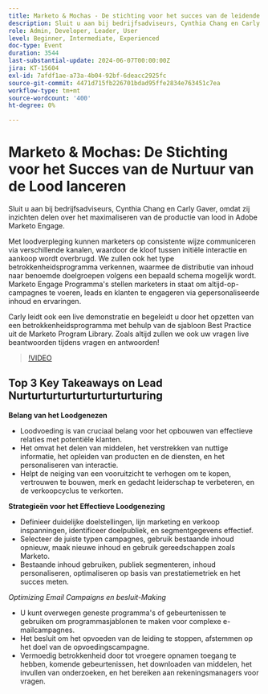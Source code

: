 ```yaml
---
title: Marketo & Mochas - De stichting voor het succes van de leidende cultuur oprichten
description: Sluit u aan bij bedrijfsadviseurs, Cynthia Chang en Carly Gaver, omdat zij inzichten delen over het maximaliseren van de productie van lood in Adobe Marketo Engage. Met loodverpleging kunnen marketers op consistente wijze communiceren via verschillende kanalen, waardoor de kloof tussen initiële interactie en aankoop wordt overbrugd. We zullen ook het type betrokkenheidsprogramma verkennen, waarmee de distributie van inhoud naar benoemde doelgroepen volgens een bepaald schema mogelijk wordt. Marketo Engage Programma's stellen marketers in staat om altijd-op-campagnes te voeren, leads en klanten te engageren via gepersonaliseerde inhoud en ervaringen. Carly leidt ook een live demonstratie en begeleidt u door het opzetten van een betrokkenheidsprogramma met behulp van de sjabloon Best Practice uit de Marketo Program Library. Zoals altijd zullen we ook uw vragen live beantwoorden tijdens vragen en antwoorden!
role: Admin, Developer, Leader, User
level: Beginner, Intermediate, Experienced
doc-type: Event
duration: 3544
last-substantial-update: 2024-06-07T00:00:00Z
jira: KT-15604
exl-id: 7afdf1ae-a73a-4b04-92bf-6deacc2925fc
source-git-commit: 4471d715fb226701bdad95ffe2834e763451c7ea
workflow-type: tm+mt
source-wordcount: '400'
ht-degree: 0%

---
```


# Marketo &amp; Mochas: De Stichting voor het Succes van de Nurtuur van de Lood lanceren

Sluit u aan bij bedrijfsadviseurs, Cynthia Chang en Carly Gaver, omdat zij inzichten delen over het maximaliseren van de productie van lood in Adobe Marketo Engage.

Met loodverpleging kunnen marketers op consistente wijze communiceren via verschillende kanalen, waardoor de kloof tussen initiële interactie en aankoop wordt overbrugd. We zullen ook het type betrokkenheidsprogramma verkennen, waarmee de distributie van inhoud naar benoemde doelgroepen volgens een bepaald schema mogelijk wordt. Marketo Engage Programma&#39;s stellen marketers in staat om altijd-op-campagnes te voeren, leads en klanten te engageren via gepersonaliseerde inhoud en ervaringen.

Carly leidt ook een live demonstratie en begeleidt u door het opzetten van een betrokkenheidsprogramma met behulp van de sjabloon Best Practice uit de Marketo Program Library. Zoals altijd zullen we ook uw vragen live beantwoorden tijdens vragen en antwoorden!

>[!VIDEO](https://video.tv.adobe.com/v/3429436/?learn=on)

## Top 3 Key Takeaways on Lead Nurturturturturturturturturing


**Belang van het Loodgenezen**

* Loodvoeding is van cruciaal belang voor het opbouwen van effectieve relaties met potentiële klanten.
* Het omvat het delen van middelen, het verstrekken van nuttige informatie, het opleiden van producten en de diensten, en het personaliseren van interactie.
* Helpt de neiging van een vooruitzicht te verhogen om te kopen, vertrouwen te bouwen, merk en gedacht leiderschap te verbeteren, en de verkoopcyclus te verkorten.

**Strategieën voor het Effectieve Loodgenezing**

* Definieer duidelijke doelstellingen, lijn marketing en verkoop inspanningen, identificeer doelpubliek, en segmentgegevens effectief.
* Selecteer de juiste typen campagnes, gebruik bestaande inhoud opnieuw, maak nieuwe inhoud en gebruik gereedschappen zoals Marketo.
* Bestaande inhoud gebruiken, publiek segmenteren, inhoud personaliseren, optimaliseren op basis van prestatiemetriek en het succes meten.

*Optimizing Email Campaigns en besluit-Making*

* U kunt overwegen geneste programma&#39;s of gebeurtenissen te gebruiken om programmasjablonen te maken voor complexe e-mailcampagnes.
* Het besluit om het opvoeden van de leiding te stoppen, afstemmen op het doel van de opvoedingscampagne.
* Vermoedig betrokkenheid door tot vroegere opnamen toegang te hebben, komende gebeurtenissen, het downloaden van middelen, het invullen van onderzoeken, en het bereiken aan rekeningsmanagers voor vragen.